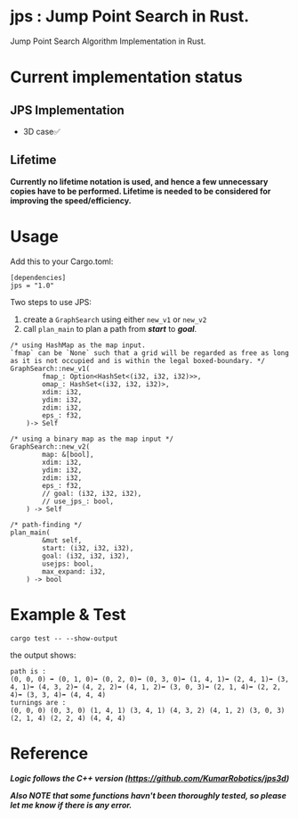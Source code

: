 # jps : Jump Point Search in Rust.
Jump Point Search Algorithm Implementation in Rust.


# Current implementation status

## JPS Implementation
* 3D case✅ 
## Lifetime 
**Currently no lifetime notation is used, and hence a few unnecessary copies have to be performed. Lifetime is needed to be considered for improving the speed/efficiency.**

# Usage
Add this to your Cargo.toml:
```
[dependencies]
jps = "1.0"
```
Two steps to use JPS: 
1) create a `GraphSearch` using either `new_v1` or `new_v2` 
2) call `plan_main` to plan a path from ***start*** to ***goal***.
```
/* using HashMap as the map input.
`fmap` can be `None` such that a grid will be regarded as free as long as it is not occupied and is within the legal boxed-boundary. */
GraphSearch::new_v1(
        fmap_: Option<HashSet<(i32, i32, i32)>>,
        omap_: HashSet<(i32, i32, i32)>,
        xdim: i32,
        ydim: i32,
        zdim: i32,
        eps_: f32,
    )-> Self

/* using a binary map as the map input */
GraphSearch::new_v2(
        map: &[bool],
        xdim: i32,
        ydim: i32,
        zdim: i32,
        eps_: f32,
        // goal: (i32, i32, i32),
        // use_jps_: bool,
    ) -> Self

/* path-finding */
plan_main(
        &mut self,
        start: (i32, i32, i32),
        goal: (i32, i32, i32),
        usejps: bool,
        max_expand: i32,
    ) -> bool
```
# Example & Test
```
cargo test -- --show-output
```
the output shows:
```
path is :
(0, 0, 0) ➡ (0, 1, 0)➡ (0, 2, 0)➡ (0, 3, 0)➡ (1, 4, 1)➡ (2, 4, 1)➡ (3, 4, 1)➡ (4, 3, 2)➡ (4, 2, 2)➡ (4, 1, 2)➡ (3, 0, 3)➡ (2, 1, 4)➡ (2, 2, 4)➡ (3, 3, 4)➡ (4, 4, 4)
turnings are :
(0, 0, 0) (0, 3, 0) (1, 4, 1) (3, 4, 1) (4, 3, 2) (4, 1, 2) (3, 0, 3) (2, 1, 4) (2, 2, 4) (4, 4, 4)
```


# Reference

***Logic follows the C++ version (https://github.com/KumarRobotics/jps3d)***

***Also NOTE that some functions havn't been thoroughly tested, so please let me know if there is any error.***


